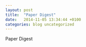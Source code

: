 ```yaml
---
layout: post
title:  "Paper Digest"
date:   2014-11-05 13:34:44 +0100
categories: blog uncategorized
---
```


Paper Digest